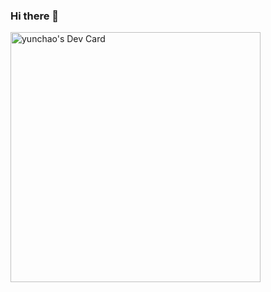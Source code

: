 ### Hi there 👋

<a href="https://app.daily.dev/yunchao"><img src="https://api.daily.dev/devcards/162e13e7b2f54200a8853c6d5b12b9e7.png?r=aty" width="400" alt="yunchao's Dev Card"/></a>
<!--
**YunChaoTsai/YunChaoTsai** is a ✨ _special_ ✨ repository because its `README.md` (this file) appears on your GitHub profile.

Here are some ideas to get you started:

- 🔭 I’m currently working on ...
- 🌱 I’m currently learning ...
- 👯 I’m looking to collaborate on ...
- 🤔 I’m looking for help with ...
- 💬 Ask me about ...
- 📫 How to reach me: ...
- 😄 Pronouns: ...
- ⚡ Fun fact: ...
-->
